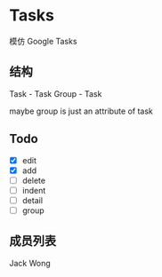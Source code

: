 Tasks
=====

模仿 Google Tasks

结构
----

Task - Task Group - Task

maybe group is just an attribute of task

Todo
------------

- [x] edit
- [x] add
- [ ] delete
- [ ] indent
- [ ] detail
- [ ] group

成员列表
--------

Jack Wong
